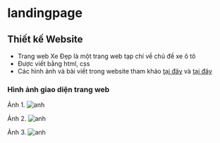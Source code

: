 # landingpage
## Thiết kế Website
- Trang web Xe Đẹp là một trang web tạp chí về chủ đề xe ô tô
- Được viết bằng html, css
- Các hình ảnh và bài viết trong website tham khảo [tại đây](https://wallpaperaccess.com/1920x1080-hd-car) và [tại đây](https://oto.com.vn/)
### Hình ảnh giao diện trang web

Ảnh 1. ![anh](https://drive.google.com/uc?export=view&id=1W2J0gsMa7DF12n3hOfKfLmJvGlYVd7io)

Ảnh 2. ![anh](https://drive.google.com/uc?export=view&id=1ZA--g5mkL-gXYOJ7Q-oyROOsHfFRfdIk)

Ảnh 3. ![anh](https://drive.google.com/uc?export=view&id=17PmbA6kproqhK9ATzfACkwcokv_9XfAM)
